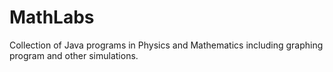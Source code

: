 MathLabs
=======
Collection of Java programs in Physics and Mathematics including graphing program and other simulations.
